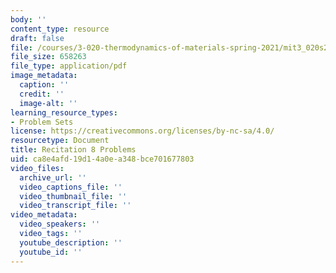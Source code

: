 ```yaml
---
body: ''
content_type: resource
draft: false
file: /courses/3-020-thermodynamics-of-materials-spring-2021/mit3_020s21_recitation8_problems.pdf
file_size: 658263
file_type: application/pdf
image_metadata:
  caption: ''
  credit: ''
  image-alt: ''
learning_resource_types:
- Problem Sets
license: https://creativecommons.org/licenses/by-nc-sa/4.0/
resourcetype: Document
title: Recitation 8 Problems
uid: ca8e4afd-19d1-4a0e-a348-bce701677803
video_files:
  archive_url: ''
  video_captions_file: ''
  video_thumbnail_file: ''
  video_transcript_file: ''
video_metadata:
  video_speakers: ''
  video_tags: ''
  youtube_description: ''
  youtube_id: ''
---
```

